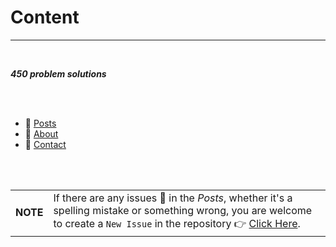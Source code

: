 # Content
---

<br>

***450 problem solutions***

<br>
<br>

* 📝 [Posts](posts.md)
* 🤵 [About](about.md)
* 🤙 [Contact](contact.md)

<br>
<br>


| | |
|-|-|
|**NOTE** | If there are any issues 😬 in the *Posts*, whether it's a spelling mistake or something wrong, you are welcome to create a `New Issue` in the repository 👉 [Click Here](https://github.com/jaswanth-0821/450_DSA_Problems/issues "Issues").|
